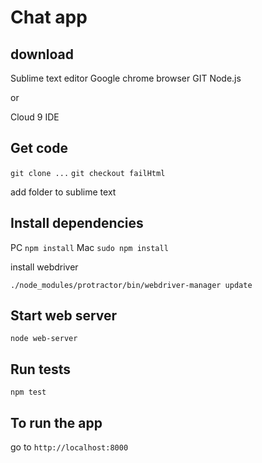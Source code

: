 Chat app
========

download
--------

Sublime text editor
Google chrome browser
GIT
Node.js

or

Cloud 9 IDE

Get code
--------

```git clone ...```
```git checkout failHtml```

add folder to sublime text

Install dependencies
--------------------

PC ```npm install```
Mac ```sudo npm install```

install webdriver

```./node_modules/protractor/bin/webdriver-manager update```

Start web server
----------------

```node web-server```

Run tests
---------

```npm test```

To run the app
--------------

go to ```http://localhost:8000```


